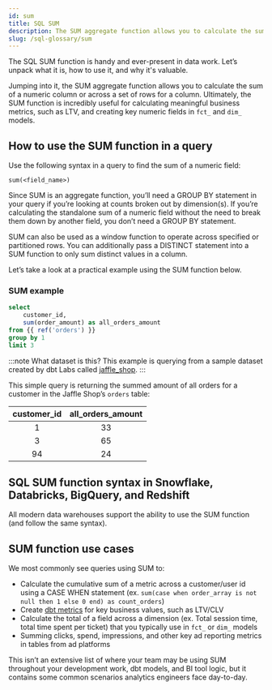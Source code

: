 ```yaml
---
id: sum
title: SQL SUM 
description: The SUM aggregate function allows you to calculate the sum of a numeric column or across a set of rows for a column.
slug: /sql-glossary/sum
---
```


<head>
    <title>Working with SQL SUM</title>
</head>

The SQL SUM function is handy and ever-present in data work. Let’s unpack what it is, how to use it, and why it's valuable.

Jumping into it, the SUM aggregate function allows you to calculate the sum of a numeric column or across a set of rows for a column. Ultimately, the SUM function is incredibly useful for calculating meaningful business metrics, such as LTV, and creating key numeric fields in `fct_` and `dim_` models.

## How to use the SUM function in a query

Use the following syntax in a query to find the sum of a numeric field:

`sum(<field_name>)`

Since SUM is an aggregate function, you’ll need a GROUP BY statement in your query if you’re looking at counts broken out by dimension(s). If you’re calculating the standalone sum of a numeric field without the need to break them down by another field, you don’t need a GROUP BY statement.

SUM can also be used as a window function to operate across specified or partitioned rows. You can additionally pass a DISTINCT statement into a SUM function to only sum distinct values in a column.

Let’s take a look at a practical example using the SUM function below.

### SUM example

```sql
select
	customer_id,
	sum(order_amount) as all_orders_amount
from {{ ref('orders') }}
group by 1
limit 3
```

:::note What dataset is this?
This example is querying from a sample dataset created by dbt Labs called [jaffle_shop](https://github.com/dbt-labs/jaffle_shop).
:::

This simple query is returning the summed amount of all orders for a customer in the Jaffle Shop’s `orders` table:

| customer_id | all_orders_amount |
|:---:|:---:|
| 1 | 33 |
| 3 | 65 |
| 94 | 24 |

## SQL SUM function syntax in Snowflake, Databricks, BigQuery, and Redshift

All modern data warehouses support the ability to use the SUM function (and follow the same syntax).

## SUM function use cases

We most commonly see queries using SUM to:

- Calculate the cumulative sum of a metric across a customer/user id using a CASE WHEN statement (ex. `sum(case when order_array is not null then 1 else 0 end) as count_orders`)
- Create [dbt metrics](https://docs.getdbt.com/docs/building-a-dbt-project/metrics) for key business values, such as LTV/CLV
- Calculate the total of a field across a dimension (ex. Total session time, total time spent per ticket) that you typically use in `fct_` or `dim_` models
- Summing clicks, spend, impressions, and other key ad reporting metrics in tables from ad platforms

This isn’t an extensive list of where your team may be using SUM throughout your development work, dbt models, and BI tool logic, but it contains some common scenarios analytics engineers face day-to-day.